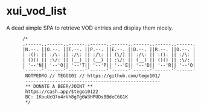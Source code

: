# xui_vod_list
A dead simple SPA to retrieve VOD entries and display them nicely.


          /*
          .------..------..------..------..------..------..------..------.
          |N.--. ||O.--. ||T.--. ||P.--. ||E.--. ||D.--. ||R.--. ||O.--. |
          | :(): || :/\: || :/\: || :/\: || (\/) || :/\: || :(): || :/\: |
          | ()() || :\/: || (__) || (__) || :\/: || (__) || ()() || :\/: |
          | '--'N|| '--'O|| '--'T|| '--'P|| '--'E|| '--'D|| '--'R|| '--'O|
          `------'`------'`------'`------'`------'`------'`------'`------'
           NOTPEDRO // TEGO101 // https://github.com/tego101/
           --------------------------------------------------
           ** DONATE A BEER/JOINT **
           https://cash.app/$tego10122
           BC: 1KouUcQ7o4rVh8gTg6W3HPUDsBBdoC6G1K
           */
